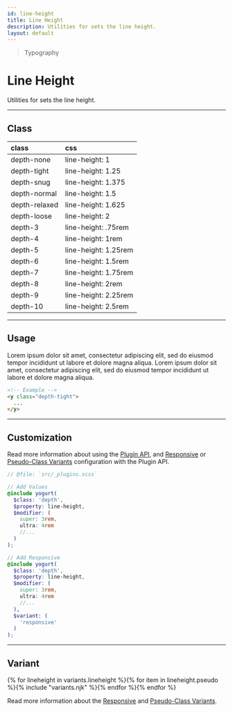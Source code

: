 ```yaml
---
id: line-height
title: Line Height
description: Utilities for sets the line height.
layout: default
---
```


> Typography

# Line Height

Utilities for sets the line height.

---

## Class

| <span class="px-3 py-1 text-white (dark)text-charcoal-100 bg-charcoal-100 (dark)bg-gray-600 rounded-full">class</span> | <span class="px-3 py-1 text-white (dark)text-charcoal-100 bg-charcoal-100 (dark)bg-gray-600 rounded-full">css</span> |
|:--|:--|
| depth-none | line-height: 1 |
| depth-tight | line-height: 1.25 |
| depth-snug | line-height: 1.375 |
| depth-normal | line-height: 1.5 |
| depth-relaxed | line-height: 1.625 |
| depth-loose | line-height: 2 |
| depth-3 | line-height: .75rem |
| depth-4 | line-height: 1rem |
| depth-5 | line-height: 1.25rem |
| depth-6 | line-height: 1.5rem |
| depth-7 | line-height: 1.75rem |
| depth-8 | line-height: 2rem |
| depth-9 | line-height: 2.25rem |
| depth-10 | line-height: 2.5rem |

---

## Usage

<y class="my-2 mx-auto max-w-md">
  <y class="flex">
    <y class="depth-tight mx-2 p-4 bg-gray-300">
      Lorem ipsum dolor sit amet, consectetur adipiscing elit, sed do eiusmod tempor incididunt ut labore et dolore magna aliqua.
    </y>
    <y class="depth-loose mx-2 p-4 bg-gray-300">
      Lorem ipsum dolor sit amet, consectetur adipiscing elit, sed do eiusmod tempor incididunt ut labore et dolore magna aliqua.
    </y>
  </y>
</y>

```html
<!-- Example -->
<y class="depth-tight">
  ...
</y>
```

---

## Customization

Read more information about using the [Plugin API](/plugin-api/), and  [Responsive](/responsive) or [Pseudo-Class Variants](/pseudo-class-variants/) configuration with the Plugin API.

```scss
// @file: `src/_plugins.scss`

// Add Values
@include yogurt(
  $class: 'depth',
  $property: line-height,
  $modifier: (
    super: 3rem,
    ultra: 4rem
    //...
  )
);

// Add Responsive
@include yogurt(
  $class: 'depth',
  $property: line-height,
  $modifier: (
    super: 3rem,
    ultra: 4rem
    //...
  ),
  $variant: (
    'responsive'
  )
);
```

---

## Variant

<y class="flex flex-gap-2 flex-wrap justify-start items-center">{% for lineheight in variants.lineheight %}{% for item in lineheight.pseudo %}{% include "variants.njk" %}{% endfor %}{% endfor %}</y>

Read more information about the [Responsive](/responsive) and [Pseudo-Class Variants](/pseudo-class-variants/).